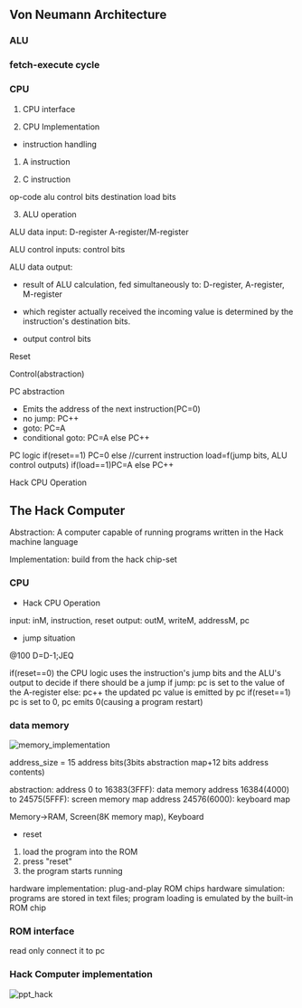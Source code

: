 ## Von Neumann Architecture

### ALU

### fetch-execute cycle 

### CPU

1. CPU interface

2. CPU Implementation

* instruction handling

1. A instruction

2. C instruction

op-code
alu control bits
destination load bits


3. ALU operation

ALU data input:
D-register
A-register/M-register

ALU control inputs:
control bits

ALU data output:
* result of ALU calculation, fed simultaneously to: D-register, A-register, M-register

* which register actually received the incoming value is determined by the instruction's destination bits.

* output control bits

Reset



Control(abstraction)

PC abstraction
* Emits the address of the next instruction(PC=0)
* no jump: PC++
* goto: PC=A
* conditional goto: PC=A else PC++

PC logic
if(reset==1) PC=0
else
	//current instruction
	load=f(jump bits, ALU control outputs)
	if(load==1)PC=A
	else PC++


Hack CPU Operation

## The Hack Computer
Abstraction:
A computer capable of running programs written in the Hack machine language

Implementation:
build from the hack chip-set

### CPU

* Hack CPU Operation

input: inM, instruction, reset
output: outM, writeM, addressM, pc

* jump situation

@100
D=D-1;JEQ

if(reset==0)
	the CPU logic uses the instruction's jump bits and the ALU's output to decide if there should be a jump
	if jump: pc is set to the value of the A-register
	else: pc++
	the updated pc value is emitted by pc
if(reset==1)
	pc is set to 0, pc emits 0(causing a program restart)


### data memory

![memory_implementation]()

address_size = 15
address bits(3bits abstraction map+12 bits address contents)

abstraction:
address 0 to 16383(3FFF): data memory
address 16384(4000) to 24575(5FFF): screen memory map
address 24576(6000): keyboard map




Memory->RAM, Screen(8K memory map), Keyboard

* reset
1. load the program into the ROM
2. press "reset"
3. the program starts running

hardware implementation: plug-and-play ROM chips
hardware simulation: programs are stored in text files; program loading is emulated by the built-in ROM chip

### ROM interface

read only
connect it to pc


### Hack Computer implementation

![ppt_hack]()


































